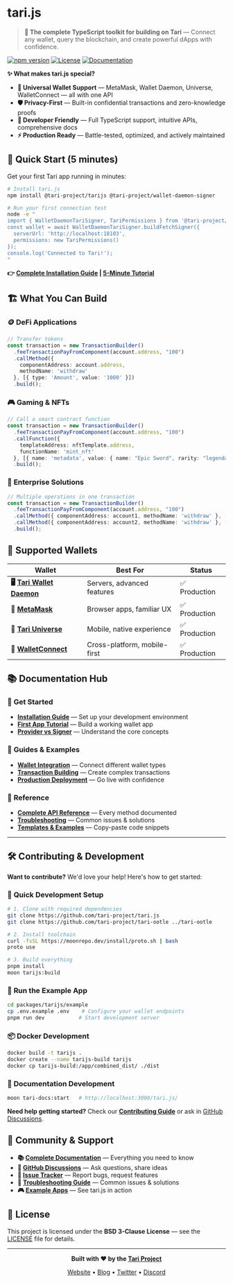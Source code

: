 # tari.js

> **🚀 The complete TypeScript toolkit for building on Tari** — Connect any wallet, query the blockchain, and create powerful dApps with confidence.

[![npm version](https://badge.fury.io/js/@tari-project%2Ftarijs.svg)](https://badge.fury.io/js/@tari-project%2Ftarijs)
[![License](https://img.shields.io/badge/license-BSD%203--Clause-blue.svg)](LICENSE)
[![Documentation](https://img.shields.io/badge/docs-tari--project.github.io-brightgreen)](https://tari-project.github.io/tari.js/)

**✨ What makes tari.js special?**
- **🔌 Universal Wallet Support** — MetaMask, Wallet Daemon, Universe, WalletConnect — all with one API
- **🛡️ Privacy-First** — Built-in confidential transactions and zero-knowledge proofs
- **📱 Developer Friendly** — Full TypeScript support, intuitive APIs, comprehensive docs
- **⚡ Production Ready** — Battle-tested, optimized, and actively maintained

## 🎯 Quick Start (5 minutes)

Get your first Tari app running in minutes:

```bash
# Install tari.js
npm install @tari-project/tarijs @tari-project/wallet-daemon-signer

# Run your first connection test
node -e "
import { WalletDaemonTariSigner, TariPermissions } from '@tari-project/tarijs';
const wallet = await WalletDaemonTariSigner.buildFetchSigner({
  serverUrl: 'http://localhost:18103',
  permissions: new TariPermissions()
});
console.log('Connected to Tari!');
"
```

**👉 [Complete Installation Guide](https://tari-project.github.io/tari.js/installation) | [5-Minute Tutorial](https://tari-project.github.io/tari.js/guides/getting-started-tutorial)**

## 🏗️ What You Can Build

### 🪙 **DeFi Applications**
```typescript
// Transfer tokens
const transaction = new TransactionBuilder()
  .feeTransactionPayFromComponent(account.address, "100")
  .callMethod({
    componentAddress: account.address,
    methodName: 'withdraw'
  }, [{ type: 'Amount', value: '1000' }])
  .build();
```

### 🎮 **Gaming & NFTs**  
```typescript
// Call a smart contract function
const transaction = new TransactionBuilder()
  .feeTransactionPayFromComponent(account.address, "100")
  .callFunction({
    templateAddress: nftTemplate.address,
    functionName: 'mint_nft'
  }, [{ name: 'metadata', value: { name: "Epic Sword", rarity: "legendary" } }])
  .build();
```

### 💼 **Enterprise Solutions**
```typescript
// Multiple operations in one transaction
const transaction = new TransactionBuilder()
  .feeTransactionPayFromComponent(account.address, "100")
  .callMethod({ componentAddress: account1, methodName: 'withdraw' }, [amount1])
  .callMethod({ componentAddress: account2, methodName: 'withdraw' }, [amount2])
  .build();
```

## 🔗 Supported Wallets

| Wallet | Best For | Status |
|--------|----------|--------|
| **🖥️ [Tari Wallet Daemon](https://tari-project.github.io/tari.js/signers/wallet-daemon)** | Servers, advanced features | ✅ Production |
| **🦊 [MetaMask](https://tari-project.github.io/tari.js/signers/metamask)** | Browser apps, familiar UX | ✅ Production |
| **🌌 [Tari Universe](https://tari-project.github.io/tari.js/signers/tari-universe)** | Mobile, native experience | ✅ Production |
| **📱 [WalletConnect](https://tari-project.github.io/tari.js/signers/wallet-connect)** | Cross-platform, mobile-first | ✅ Production |

## 📚 Documentation Hub

### 🚀 **Get Started**
- **[Installation Guide](https://tari-project.github.io/tari.js/installation)** — Set up your development environment
- **[First App Tutorial](https://tari-project.github.io/tari.js/guides/getting-started-tutorial)** — Build a working wallet app
- **[Provider vs Signer](https://tari-project.github.io/tari.js/provider-vs-signer)** — Understand the core concepts

### 📖 **Guides & Examples**
- **[Wallet Integration](https://tari-project.github.io/tari.js/category/signers)** — Connect different wallet types
- **[Transaction Building](https://tari-project.github.io/tari.js/wallet/submit-transaction/transaction-builder/)** — Create complex transactions
- **[Production Deployment](https://tari-project.github.io/tari.js/guides/production-deployment)** — Go live with confidence

### 🔧 **Reference**
- **[Complete API Reference](https://tari-project.github.io/tari.js/api-reference)** — Every method documented
- **[Troubleshooting](https://tari-project.github.io/tari.js/troubleshooting)** — Common issues & solutions
- **[Templates & Examples](https://github.com/tari-project/tari.js/tree/main/examples)** — Copy-paste code snippets

---

## 🛠️ Contributing & Development  

**Want to contribute?** We'd love your help! Here's how to get started:

### 🚀 **Quick Development Setup**

```bash
# 1. Clone with required dependencies
git clone https://github.com/tari-project/tari.js
git clone https://github.com/tari-project/tari-ootle ../tari-ootle

# 2. Install toolchain
curl -fsSL https://moonrepo.dev/install/proto.sh | bash
proto use

# 3. Build everything
pnpm install
moon tarijs:build
```

### 🧪 **Run the Example App**
```bash
cd packages/tarijs/example
cp .env.example .env    # Configure your wallet endpoints
pnpm run dev           # Start development server
```

### 📦 **Docker Development**
```bash
docker build -t tarijs .
docker create --name tarijs-build tarijs
docker cp tarijs-build:/app/combined_dist/ ./dist
```

### 📖 **Documentation Development**
```bash
moon tari-docs:start   # http://localhost:3000/tari.js/
```

**Need help getting started?** Check our **[Contributing Guide](https://tari-project.github.io/tari.js/contributing)** or ask in [GitHub Discussions](https://github.com/tari-project/tari.js/discussions).

## 🤝 Community & Support

- **📚 [Complete Documentation](https://tari-project.github.io/tari.js/)** — Everything you need to know
- **💬 [GitHub Discussions](https://github.com/tari-project/tari.js/discussions)** — Ask questions, share ideas  
- **🐛 [Issue Tracker](https://github.com/tari-project/tari.js/issues)** — Report bugs, request features
- **🔧 [Troubleshooting Guide](https://tari-project.github.io/tari.js/troubleshooting)** — Common issues & solutions
- **🎮 [Example Apps](https://github.com/tari-project/tari.js/tree/main/examples)** — See tari.js in action

## 📄 License

This project is licensed under the **BSD 3-Clause License** — see the [LICENSE](LICENSE) file for details.

---

<div align="center">

**Built with ❤️ by the [Tari Project](https://tari.com)**

[Website](https://tari.com) • [Blog](https://blog.tari.com) • [Twitter](https://twitter.com/tari) • [Discord](https://discord.gg/tari)

</div>
